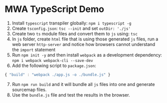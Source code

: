 # MWA TypeScript Demo
1. Install `typescript` transpiler globally: `npm i typescript -g`
2. Create `tsconfig.json`: `tsc --init` and set `outDir: './js'`
3. Create two `ts` module files and convert them to `js` using: `tsc`
4. In `js` folder, create `html` file that is using those generated `js` files, run a web server `http-server` and notice how browsers cannot understand the `import` statement
5. Run `npm init -y` and then install `webpack` as a development dependency: `npm i webpack webpack-cli --save-dev`
6. Add the following script to `package.json`: 
```javascript
{ "build" : "webpack ./app.js -o ./bundle.js" }
```
7. Run `npm run build` and it will bundle all `js` files into one and generate sourcemap files.
8. Use the `bundle.js` file and test the results in the browser.
